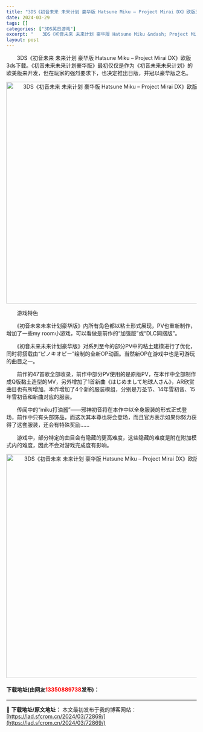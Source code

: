 ```yaml
---
title: "3DS《初音未来 未来计划 豪华版 Hatsune Miku – Project Mirai DX》欧版3ds下载"
date: 2024-03-29
tags: []
categories: ["3DS英日游戏"]
excerpt: "　　3DS《初音未来 未来计划 豪华版 Hatsune Miku &ndash; Project Mirai DX》欧版3ds下载。《初音未来未来计划豪华版》最初仅仅是作为《初音未来未来计划》的欧美版来开发，但在玩家的强烈要求下，也决定推出日版，并冠以豪华版之名。 　　游戏特色 　　《初音未来未来计&hellip;"
layout: post
---
```


 <p>　　3DS《初音未来 未来计划 豪华版 Hatsune Miku &ndash; Project Mirai DX》欧版3ds下载。《初音未来未来计划豪华版》最初仅仅是作为《初音未来未来计划》的欧美版来开发，但在玩家的强烈要求下，也决定推出日版，并冠以豪华版之名。</p> <p align="center"><img align="" border="0" src="https://lad.sfcrom.cn/wp-content/uploads/2024/03/20240329_66062eb726fe1.png" width="587" alt="3DS《初音未来 未来计划 豪华版 Hatsune Miku – Project Mirai DX》欧版3ds下载" /></p> <p>　　游戏特色</p> <p>　　《初音未来未来计划豪华版》内所有角色都以粘土形式展现，PV也重新制作，增加了一些my room小游戏，可以看做是前作的&ldquo;加强版&rdquo;或&ldquo;DLC同捆版&rdquo;。</p> <p>　　《初音未来未来计划豪华版》对系列至今的部分PV中的粘土建模进行了优化，同时将搭载由&ldquo;ピノキオピー&rdquo;绘制的全新OP动画。当然新OP在游戏中也是可游玩的曲目之一。</p> <p>　　前作的47首歌全部收录，前作中部分PV使用的是原版PV，在本作中全部制作成Q版黏土造型的MV，另外增加了1首新曲《はじめまして地球人さん》，AR欣赏曲目也有所增加。本作增加了4个新的服装模组，分别是万圣节、14年雪初音、15年雪初音和新曲对应的服装。</p> <p>　　传闻中的&ldquo;miku打油酱&rdquo;&mdash;&mdash;邪神初音将在本作中以全身服装的形式正式登场，前作中只有头部饰品，而这次其本尊也将会登场，而且官方表示如果你努力获得了这套服装，还会有特殊奖励&hellip;&hellip;</p> <p>　　游戏中，部分特定的曲目会有隐藏的更高难度，这些隐藏的难度是附在附加模式内的难度，因此不会对游戏完成度有影响。</p> <p align="center"><img align="" border="0" src="https://lad.sfcrom.cn/wp-content/uploads/2024/03/20240329_66062eb85fc19.png" width="593" alt="3DS《初音未来 未来计划 豪华版 Hatsune Miku – Project Mirai DX》欧版3ds下载" /></p> <p><h4>下载地址(由网友<font color="red">13350889738</font>发布)：</h4></p> 

---
📖 **下载地址/原文地址：** 本文最初发布于我的博客网站：[https://lad.sfcrom.cn/2024/03/72869/](https://lad.sfcrom.cn/2024/03/72869/)
